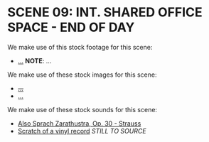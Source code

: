 # SCENE 09: INT. SHARED OFFICE SPACE - END OF DAY

We make use of this stock footage for this scene:

- [...](...) **NOTE**: ...

We make use of these stock images for this scene:

- ~~[...](...)~~
- [...]()

We make use of these stock sounds for this scene:

- [Also Sprach Zarathustra, Op. 30 - Strauss](https://www.youtube.com/watch?v=dfe8tCcHnKY)
- [Scratch of a vinyl record]() *STILL TO SOURCE*